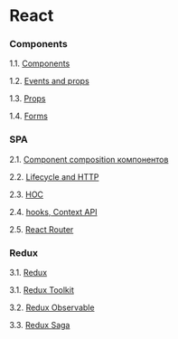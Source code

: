 # React

### Components

1.1. [Components](https://github.com/AnastasiaLunina/react-ra/tree/main/components)

1.2. [Events and props](https://github.com/AnastasiaLunina/react-ra/tree/main/events-state)

1.3. [Props](https://github.com/AnastasiaLunina/react-ra/tree/main/props)

1.4. [Forms](https://github.com/AnastasiaLunina/react-ra/tree/main/forms)

### SPA

2.1. [Component composition компонентов](https://github.com/AnastasiaLunina/react-ra/tree/main/composition)

2.2. [Lifecycle and HTTP](https://github.com/AnastasiaLunina/react-ra/tree/main/props/lifecycle-http)

2.3. [HOC](https://github.com/AnastasiaLunina/react-ra/tree/main/props/hoc)

2.4. [hooks, Context API](https://github.com/AnastasiaLunina/react-ra/tree/main/props/hooks-context)

2.5. [React Router](https://github.com/AnastasiaLunina/react-ra/tree/main/props/router)

### Redux

3.1. [Redux](https://github.com/AnastasiaLunina/react-ra/tree/main/props/redux)

3.1. [Redux Toolkit](https://github.com/AnastasiaLunina/react-ra/tree/main/props/thunk)

3.2. [Redux Observable](https://github.com/AnastasiaLunina/react-ra/tree/main/props/observable)

3.3. [Redux Saga](https://github.com/AnastasiaLunina/react-ra/tree/main/props/saga)
